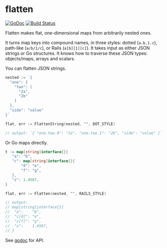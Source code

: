 flatten
=======

[![GoDoc](https://godoc.org/github.com/jeremywohl/flatten?status.png)](https://godoc.org/github.com/jeremywohl/flatten)
[![Build Status](https://travis-ci.org/jeremywohl/flatten.svg?branch=master)](https://travis-ci.org/jeremywohl/flatten)

Flatten makes flat, one-dimensional maps from arbitrarily nested ones.

It turns map keys into compound
names, in three styles: dotted (`a.b.1.c`), path-like (`a/b/1/c`), or Rails (`a[b][1][c]`).  It takes input as either JSON strings or
Go structures.  It knows how to traverse these JSON types: objects/maps, arrays and scalars.

You can flatten JSON strings.

```go
nested := `{
  "one": {
    "two": [
      "2a",
      "2b"
    ]
  },
  "side": "value"
}`

flat, err := FlattenString(nested, "", DOT_STYLE)

// output: `{ "one.two.0": "2a", "one.two.1": "2b", "side": "value" }`
```

Or Go maps directly.

```go
t := map[string]interface{}{
   "a": "b",
   "c": map[string]interface{}{
       "d": "e",
       "f": "g",
   },
   "z": 1.4567,
}

flat, err := Flatten(nested, "", RAILS_STYLE)

// output:
// map[string]interface{}{
//  "a":    "b",
//  "c[d]": "e",
//  "c[f]": "g",
//  "z":    1.4567,
// }
```

See [godoc](https://godoc.org/github.com/jeremywohl/flatten) for API.

